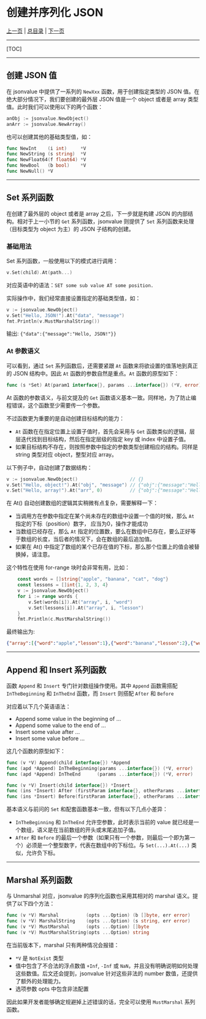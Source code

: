 # 创建并序列化 JSON

[上一页](./03_get.md) | [总目录](./README.md) | [下一页](./05_import_export.md)

---

[TOC]

---

## 创建 JSON 值

在 jsonvalue 中提供了一系列的 `NewXxx` 函数，用于创建指定类型的 JSON 值。在绝大部分情况下，我们要创建的最外层 JSON 值是一个 object 或者是 array 类型值。此时我们可以使用以下的两个函数：

```go
anObj := jsonvalue.NewObject()
anArr := jsonvalue.NewArray()
```

也可以创建其他的基础类型值，如：

```go
func NewInt    (i int)     *V
func NewString (s string)  *V
func NewFloat64(f float64) *V
func NewBool   (b bool)    *V
func NewNull() *V
```

---

## Set 系列函数

在创建了最外层的 object 或者是 array 之后，下一步就是构建 JSON 的内部结构。相对于上一小节的 `Get` 系列函数，jsonvalue 则提供了 `Set` 系列函数来处理（目标类型为 object 为主）的 JSON 子结构的创建。

### 基础用法

Set 系列函数，一般使用以下的模式进行调用：

```go
v.Set(child).At(path...)
```

对应英语中的语法：`SET some sub value AT some position.`

实际操作中，我们经常直接设置指定的基础类型值，如：

```go
v := jsonvalue.NewObject()
v.Set("Hello, JSON!").At("data", "message")
fmt.Println(v.MustMarshalString())
```

输出: `{"data":{"message":"Hello, JSON!"}}`

### At 参数语义

可以看到，通过 `Set` 系列函数后，还需要紧跟 `At` 函数来将欲设置的值落地到真正的 JSON 结构中。因此 `At` 函数的参数自然是重点。`At` 函数的原型如下：

```go
func (s *Set) At(param1 interface{}, params ...interface{}) (*V, error)
```

At 函数的参数语义，与前文提及的 `Get` 函数语义基本一致。同样地，为了防止编程错误，这个函数至少需要传一个参数。

不过函数更为重要的是自动创建目标结构的能力：

- `At` 函数在在指定位置上设置子值时，首先会采用与 `Get` 函数类似的逻辑，层层迭代找到目标结构，然后在指定层级的指定 key 或 index 中设置子值。
- 如果目标结构不存在，则按照参数中指定的参数类型创建相应的结构。同样是 string 类型对应 object，整型对应 array。

以下例子中，自动创建了数据结构：

```go
v := jsonvalue.NewObject()                   // {}
v.Set("Hello, object!").At("obj", "message") // {"obj":{"message":"Hello, object!"}}
v.Set("Hello, array!").At("arr", 0)          // {"obj":{"message":"Hello, object!"},"arr":["Hello, array!"]}
```

在 At() 自动创建数组的逻辑其实稍微有点复杂，需要解释一下：

- 当调用方在参数中指定在某个尚未存在的数组中设置一个值的时候，那么 `At` 指定的下标（position）数字， 应当为0，操作才能成功
- 当数组已经存在，那么 `At` 指定的位置数，要么在数组中已存在，要么正好等于数组的长度，当后者的情况下，会在数组的最后追加值。
- 如果在 At() 中指定了数组的某个已存在值的下标，那么那个位置上的值会被替换掉，请注意。

这个特性在使用 for-range 块时会非常有用，比如：

```go
    const words = []string{"apple", "banana", "cat", "dog"}
    const lessons = []int{1, 2, 3, 4}
    v := jsonvalue.NewObject()
    for i := range words {
        v.Set(words[i]).At("array", i, "word")
        v.Set(lessons[i]).At("array", i, "lesson")
    }
    fmt.Println(c.MustMarshalString())
```

最终输出为:

```json
{"array":[{"word":"apple","lesson":1},{"word":"banana","lesson":2},{"word":"cat","lesson":3},{"word":"dog","lesson":4}]}
```

---

## Append 和 Insert 系列函数

函数 `Append` 和 `Insert` 专门针对数组操作使用。其中 `Append` 函数需搭配 `InTheBeginning` 和 `InTheEnd` 函数，而 `Insert` 则搭配 `After` 和 `Before`

对应着以下几个英语语法：

- Append some value in the beginning of ...
- Append some value to the end of ...
- Insert some value after ...
- Insert some value before ...

这几个函数的原型如下：

```go
func (v *V) Append(child interface{}) *Append
func (apd *Append) InTheBeginning(params ...interface{}) (*V, error)
func (apd *Append) InTheEnd      (params ...interface{}) (*V, error)

func (v *V) Insert(child interface{}) *Insert
func (ins *Insert) After (firstParam interface{}, otherParams ...interface{}) (*V, error)
func (ins *Insert) Before(firstParam interface{}, otherParams ...interface{}) (*V, error)
```

基本语义与前问的 `Set` 和配套函数基本一致，但有以下几点小差异：

- `InTheBeginning` 和 `InTheEnd` 允许空参数，此时表示当前的 value 就已经是一个数组，语义是在当前数组的开头或末尾追加子值。
- `After` 和 `Before` 的最后一个参数（如果只有一个参数，则最后一个即为第一个）必须是一个整型数字，代表在数组中的下标位。与 `Set(...).At(...)` 类似，允许负下标。

---

## Marshal 系列函数

与 Unmarshal 对应，jsonvalue 的序列化函数也采用其相对的 marshal 语义。提供了以下四个方法：

```go
func (v *V) Marshal          (opts ...Option) (b []byte, err error)
func (v *V) MarshalString    (opts ...Option) (s string, err error)
func (v *V) MustMarshal      (opts ...Option) []byte
func (v *V) MustMarshalString(opts ...Option) string
```

在当前版本下，marshal 只有两种情况会报错：

- `*V` 是 `NotExist` 类型
- 值中包含了不合法的浮点数值 `+Inf`, `-Inf` 或 `NaN`，并且没有明确说明如何处理这些数值。后文还会提到，jsonvalue 针对这些非法的 number 数值，还提供了额外的处理能力。
- 选项参数 opts 中包含非法配置

因此如果开发者能够确定规避掉上述错误的话，完全可以使用 `MustMarshal` 系列函数。
